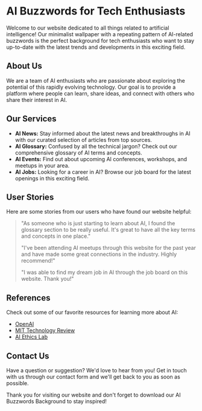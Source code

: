 <!--font:Poppins-->

# AI Buzzwords for Tech Enthusiasts

Welcome to our website dedicated to all things related to artificial intelligence! Our minimalist wallpaper with a repeating pattern of AI-related buzzwords is the perfect background for tech enthusiasts who want to stay up-to-date with the latest trends and developments in this exciting field. 

## About Us

We are a team of AI enthusiasts who are passionate about exploring the potential of this rapidly evolving technology. Our goal is to provide a platform where people can learn, share ideas, and connect with others who share their interest in AI.

## Our Services

- **AI News:** Stay informed about the latest news and breakthroughs in AI with our curated selection of articles from top sources.
- **AI Glossary:** Confused by all the technical jargon? Check out our comprehensive glossary of AI terms and concepts.
- **AI Events:** Find out about upcoming AI conferences, workshops, and meetups in your area.
- **AI Jobs:** Looking for a career in AI? Browse our job board for the latest openings in this exciting field.

## User Stories

Here are some stories from our users who have found our website helpful:

> "As someone who is just starting to learn about AI, I found the glossary section to be really useful. It's great to have all the key terms and concepts in one place."
>
> "I've been attending AI meetups through this website for the past year and have made some great connections in the industry. Highly recommend!"
>
> "I was able to find my dream job in AI through the job board on this website. Thank you!"

## References

Check out some of our favorite resources for learning more about AI:

- [OpenAI](#)
- [MIT Technology Review](#)
- [AI Ethics Lab](#)

## Contact Us

Have a question or suggestion? We'd love to hear from you! Get in touch with us through our contact form and we'll get back to you as soon as possible.

Thank you for visiting our website and don't forget to download our AI Buzzwords Background to stay inspired!

<!--

Write me content for website with wallpaper which alt text is:

"A wallpaper with a repeating pattern of AI-related buzzwords, in a minimalist font and color scheme."

The name/title of the page should not be 1:1 copy of the alt text but rather a real content of the website which is using this wallpaper.

- Use markdown format 
- Start with heading
- Heading should be short and concise
- The content should look like a real website 
- The website should not be about the wallpaper, wallpaper is just a related background
- Heading should be contain work "wallpaper" or "background"
- Include real sections like references, contact, user stories, etc. use things relevant to the page purpose.
- Feel free to use structure like headings, bullets, numbering, blockquotes, paragraphs, horizontal lines, etc.
- You can use formatting like bold or _italic_
- You can include UTF-8 emojis
- Links should be only #hash anchors (and you can refer to the document itself)
- Do not include images


---


# AI Buzzwords Background for Tech Enthusiasts

Welcome to our website dedicated to all things related to artificial intelligence! Our minimalist wallpaper with a repeating pattern of AI-related buzzwords is the perfect background for tech enthusiasts who want to stay up-to-date with the latest trends and developments in this exciting field. 

## About Us

We are a team of AI enthusiasts who are passionate about exploring the potential of this rapidly evolving technology. Our goal is to provide a platform where people can learn, share ideas, and connect with others who share their interest in AI.

## Our Services

- **AI News:** Stay informed about the latest news and breakthroughs in AI with our curated selection of articles from top sources.
- **AI Glossary:** Confused by all the technical jargon? Check out our comprehensive glossary of AI terms and concepts.
- **AI Events:** Find out about upcoming AI conferences, workshops, and meetups in your area.
- **AI Jobs:** Looking for a career in AI? Browse our job board for the latest openings in this exciting field.

## User Stories

Here are some stories from our users who have found our website helpful:

> "As someone who is just starting to learn about AI, I found the glossary section to be really useful. It's great to have all the key terms and concepts in one place."
>
> "I've been attending AI meetups through this website for the past year and have made some great connections in the industry. Highly recommend!"
>
> "I was able to find my dream job in AI through the job board on this website. Thank you!"

## References

Check out some of our favorite resources for learning more about AI:

- [OpenAI](#)
- [MIT Technology Review](#)
- [AI Ethics Lab](#)

## Contact Us

Have a question or suggestion? We'd love to hear from you! Get in touch with us through our contact form and we'll get back to you as soon as possible.

Thank you for visiting our website and don't forget to download our AI Buzzwords Background to stay inspired!


---


Write me a Google font which is best fitting for the website.

Pick from the list:
- Cinzel
- Dancing Script
- Lobster
- Cabin
- Alegreya
- Great Vibes
- Orbitron
- Barlow Condensed
- Exo 2
- Creepster
- Open Sans
- IBM Plex Sans
- Roboto
- Inter
- Poppins
- Cinzel Decorative
- Cormorant Garamond
- Lato
- Futura
- Montserrat
- Raleway
- Playfair Display


Write just the font name nothing else.


---


Poppins

-->
